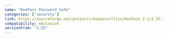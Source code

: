 ```yaml
---
name: "KeePass Password Safe"
categories: ['security']
link: https://sourceforge.net/projects/keepass/files/KeePass 2.x/2.53.1/KeePass-2.53.1-Setup.exe/download
compatibility: emulation
versionFrom: "2.55"
---
```



